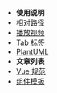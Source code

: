* **使用说明**
* [相对路径](使用说明/相对路径.md)
* [播放视频](使用说明/播放视频.md)
* [Tab 标签](使用说明/标签页.md)
* [PlantUML](使用说明/plantuml.md)
* **文章列表**
* [Vue 规范](Vue-规范.md)
* [组件模板](组件模板.md)
